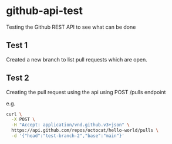 # github-api-test
Testing the Github REST API to see what can be done

## Test 1
Created a new branch to list pull requests which are open.

## Test 2
Creating the pull request using the api using POST /pulls endpoint

e.g.
```bash
curl \
  -X POST \
  -H "Accept: application/vnd.github.v3+json" \
  https://api.github.com/repos/octocat/hello-world/pulls \
  -d '{"head":"test-branch-2","base":"main"}'
```
